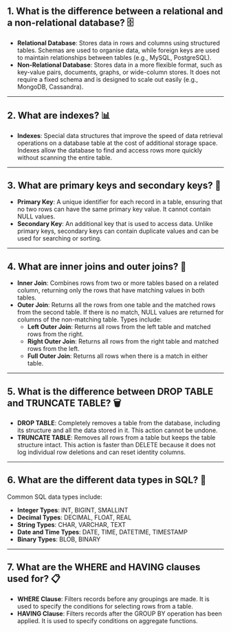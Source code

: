 
## 1. What is the difference between a relational and a non-relational database? 🗄️

- **Relational Database**: Stores data in rows and columns using structured tables. Schemas are used to organise data, while foreign keys are used to maintain relationships between tables (e.g., MySQL, PostgreSQL).                 
- **Non-Relational Database**: Stores data in a more flexible format, such as key-value pairs, documents, graphs, or wide-column stores. It does not require a fixed schema and is designed to scale out easily (e.g., MongoDB, Cassandra).

---

## 2. What are indexes? 📊

- **Indexes**: Special data structures that improve the speed of data retrieval operations on a database table at the cost of additional storage space. Indexes allow the database to find and access rows more quickly without scanning the entire table.

---

## 3. What are primary keys and secondary keys? 🔑

- **Primary Key**: A unique identifier for each record in a table, ensuring that no two rows can have the same primary key value. It cannot contain NULL values.
- **Secondary Key**: An additional key that is used to access data. Unlike primary keys, secondary keys can contain duplicate values and can be used for searching or sorting.

---

## 4. What are inner joins and outer joins? 🔗

- **Inner Join**: Combines rows from two or more tables based on a related column, returning only the rows that have matching values in both tables.
- **Outer Join**: Returns all the rows from one table and the matched rows from the second table. If there is no match, NULL values are returned for columns of the non-matching table. Types include:
  - **Left Outer Join**: Returns all rows from the left table and matched rows from the right.
  - **Right Outer Join**: Returns all rows from the right table and matched rows from the left.
  - **Full Outer Join**: Returns all rows when there is a match in either table.

---

## 5. What is the difference between DROP TABLE and TRUNCATE TABLE? 🗑️

- **DROP TABLE**: Completely removes a table from the database, including its structure and all the data stored in it. This action cannot be undone.
- **TRUNCATE TABLE**: Removes all rows from a table but keeps the table structure intact. This action is faster than DELETE because it does not log individual row deletions and can reset identity columns.

---

## 6. What are the different data types in SQL? 📅

Common SQL data types include:

- **Integer Types**: INT, BIGINT, SMALLINT
- **Decimal Types**: DECIMAL, FLOAT, REAL
- **String Types**: CHAR, VARCHAR, TEXT
- **Date and Time Types**: DATE, TIME, DATETIME, TIMESTAMP
- **Binary Types**: BLOB, BINARY

---

## 7. What are the WHERE and HAVING clauses used for? 📋

- **WHERE Clause**: Filters records before any groupings are made. It is used to specify the conditions for selecting rows from a table.
- **HAVING Clause**: Filters records after the GROUP BY operation has been applied. It is used to specify conditions on aggregate functions.
